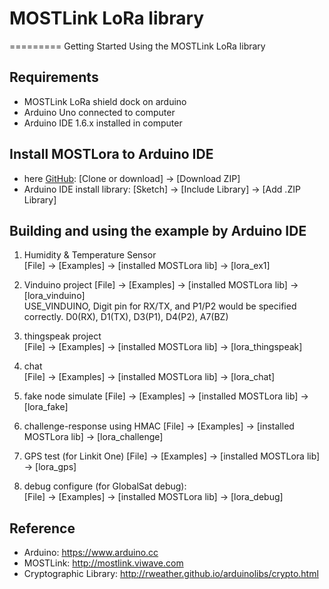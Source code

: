 # MOSTLink LoRa library
=========
Getting Started Using the MOSTLink LoRa library


Requirements
----
* MOSTLink LoRa shield dock on arduino
* Arduino Uno connected to computer
* Arduino IDE 1.6.x installed in computer


Install MOSTLora to Arduino IDE
----
[MOSTLora]: https://github.com/viWavePublic/MOSTLink_LoRa_Arduino  "MOSTLora lib"
* here [GitHub][MOSTLora]: [Clone or download] -> [Download ZIP]
* Arduino IDE install library: [Sketch] -> [Include Library] -> [Add .ZIP Library] 

Building and using the example by Arduino IDE
----
1.  Humidity & Temperature Sensor  
        [File] -> [Examples] -> [installed MOSTLora lib] -> [lora_ex1]  
    
2.  Vinduino project 
        [File] -> [Examples] -> [installed MOSTLora lib] -> [lora_vinduino]      
        USE_VINDUINO, Digit pin for RX/TX, and P1/P2 would be specified correctly.
            D0(RX), D1(TX), D3(P1), D4(P2), A7(BZ)

3.  thingspeak project  
        [File] -> [Examples] -> [installed MOSTLora lib] -> [lora_thingspeak]      

4.  chat  
        [File] -> [Examples] -> [installed MOSTLora lib] -> [lora_chat]      

5.  fake node simulate
        [File] -> [Examples] -> [installed MOSTLora lib] -> [lora_fake]

6.  challenge-response using HMAC
        [File] -> [Examples] -> [installed MOSTLora lib] -> [lora_challenge]

7.  GPS test (for Linkit One)
        [File] -> [Examples] -> [installed MOSTLora lib] -> [lora_gps]      

8.  debug configure (for GlobalSat debug):  
        [File] -> [Examples] -> [installed MOSTLora lib] -> [lora_debug]      

Reference
----
* Arduino: https://www.arduino.cc
* MOSTLink: http://mostlink.viwave.com
* Cryptographic Library: http://rweather.github.io/arduinolibs/crypto.html
